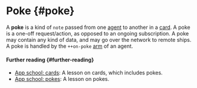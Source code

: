 # Poke {#poke}

A **poke** is a kind of `note` passed from one [agent](agent.md) to another in a [card](card.md). A poke is a one-off request/action, as opposed to an ongoing subscription. A poke may contain any kind of data, and may go over the network to remote ships. A poke is handled by the `++on-poke` [arm](arm.md) of an agent.

#### Further reading {#further-reading}

- [App school: cards](../courses/app-school/5-cards.md): A lesson on cards, which includes pokes.
- [App school: pokes](../courses/app-school/6-pokes.md): A lesson on pokes.
